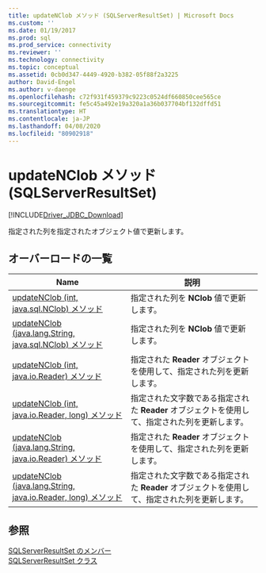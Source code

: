 ```yaml
---
title: updateNClob メソッド (SQLServerResultSet) | Microsoft Docs
ms.custom: ''
ms.date: 01/19/2017
ms.prod: sql
ms.prod_service: connectivity
ms.reviewer: ''
ms.technology: connectivity
ms.topic: conceptual
ms.assetid: 0cb0d347-4449-4920-b382-05f88f2a3225
author: David-Engel
ms.author: v-daenge
ms.openlocfilehash: c72f931f459379c9223c0524df660850cee565ce
ms.sourcegitcommit: fe5c45a492e19a320a1a36b037704bf132dffd51
ms.translationtype: HT
ms.contentlocale: ja-JP
ms.lasthandoff: 04/08/2020
ms.locfileid: "80902918"
---
```

# <a name="updatenclob-method-sqlserverresultset"></a>updateNClob メソッド (SQLServerResultSet)
[!INCLUDE[Driver_JDBC_Download](../../../includes/driver_jdbc_download.md)]

  指定された列を指定されたオブジェクト値で更新します。  
  
## <a name="overload-list"></a>オーバーロードの一覧  
  
|Name|説明|  
|----------|-----------------|  
|[updateNClob &#40;int, java.sql.NClob&#41; メソッド](../../../connect/jdbc/reference/updatenclob-method-int-java-sql-nclob.md)|指定された列を **NClob** 値で更新します。|  
|[updateNClob &#40;java.lang.String, java.sql.NClob&#41; メソッド](../../../connect/jdbc/reference/updatenclob-method-java-lang-string-java-sql-nclob.md)|指定された列を **NClob** 値で更新します。|  
|[updateNClob &#40;int, java.io.Reader&#41; メソッド](../../../connect/jdbc/reference/updatenclob-method-int-java-io-reader.md)|指定された **Reader** オブジェクトを使用して、指定された列を更新します。|  
|[updateNClob &#40;int, java.io.Reader, long&#41; メソッド](../../../connect/jdbc/reference/updatenclob-method-int-java-io-reader-long.md)|指定された文字数である指定された **Reader** オブジェクトを使用して、指定された列を更新します。|  
|[updateNClob &#40;java.lang.String, java.io.Reader&#41; メソッド](../../../connect/jdbc/reference/updatenclob-method-java-lang-string-java-io-reader.md)|指定された **Reader** オブジェクトを使用して、指定された列を更新します。|  
|[updateNClob &#40;java.lang.String, java.io.Reader, long&#41; メソッド](../../../connect/jdbc/reference/updatenclob-method-java-lang-string-java-io-reader-long.md)|指定された文字数である指定された **Reader** オブジェクトを使用して、指定された列を更新します。|  
  
## <a name="see-also"></a>参照  
 [SQLServerResultSet のメンバー](../../../connect/jdbc/reference/sqlserverresultset-members.md)   
 [SQLServerResultSet クラス](../../../connect/jdbc/reference/sqlserverresultset-class.md)  
  
  
